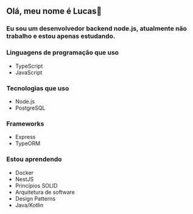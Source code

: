 ## Olá, meu nome é Lucas👋

### Eu sou um desenvolvedor backend node.js, atualmente não trabalho e estou apenas estudando.

### Linguagens de programação que uso

- TypeScript
- JavaScript

### Tecnologias que uso

- Node.js
- PostgreSQL

### Frameworks

- Express
- TypeORM

### Estou aprendendo

- Docker
- NestJS
- Princípios SOLID
- Arquitetura de software
- Design Patterns
- Java/Kotlin
